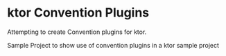 # ktor Convention Plugins 

Attempting to create Convention plugins for ktor.

Sample Project to show use of convention plugins in a ktor sample project